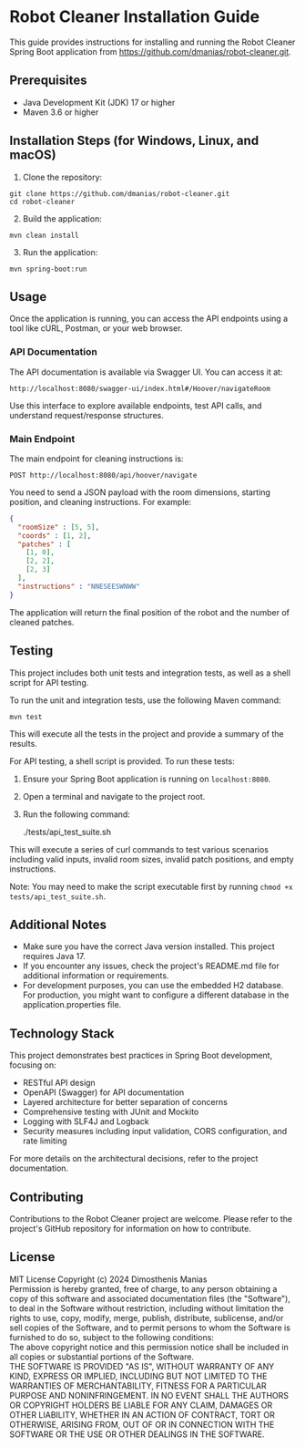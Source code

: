# Robot Cleaner Installation Guide

This guide provides instructions for installing and running the Robot Cleaner Spring Boot application from https://github.com/dmanias/robot-cleaner.git.

## Prerequisites

- Java Development Kit (JDK) 17 or higher
- Maven 3.6 or higher

## Installation Steps (for Windows, Linux, and macOS)

1. Clone the repository:
```
git clone https://github.com/dmanias/robot-cleaner.git
cd robot-cleaner
```

2. Build the application:
```
mvn clean install
```

3. Run the application:
```
mvn spring-boot:run
```

## Usage

Once the application is running, you can access the API endpoints using a tool like cURL, Postman, or your web browser.

### API Documentation

The API documentation is available via Swagger UI. You can access it at:

```
http://localhost:8080/swagger-ui/index.html#/Hoover/navigateRoom
```

Use this interface to explore available endpoints, test API calls, and understand request/response structures.

### Main Endpoint

The main endpoint for cleaning instructions is:

```
POST http://localhost:8080/api/hoover/navigate
```

You need to send a JSON payload with the room dimensions, starting position, and cleaning instructions. For example:

```json
{
  "roomSize" : [5, 5],
  "coords" : [1, 2],
  "patches" : [
    [1, 0],
    [2, 2],
    [2, 3]
  ],
  "instructions" : "NNESEESWNWW"
}
```

The application will return the final position of the robot and the number of cleaned patches.

## Testing

This project includes both unit tests and integration tests, as well as a shell script for API testing.

To run the unit and integration tests, use the following Maven command:

```
mvn test
```
This will execute all the tests in the project and provide a summary of the results.

For API testing, a shell script is provided. To run these tests:

1. Ensure your Spring Boot application is running on `localhost:8080`.
2. Open a terminal and navigate to the project root.
3. Run the following command:

   ./tests/api_test_suite.sh

This will execute a series of curl commands to test various scenarios including valid inputs, invalid room sizes, invalid patch positions, and empty instructions.

Note: You may need to make the script executable first by running `chmod +x tests/api_test_suite.sh`.

## Additional Notes

- Make sure you have the correct Java version installed. This project requires Java 17.
- If you encounter any issues, check the project's README.md file for additional information or requirements.
- For development purposes, you can use the embedded H2 database. For production, you might want to configure a different database in the application.properties file.

## Technology Stack

This project demonstrates best practices in Spring Boot development, focusing on:

- RESTful API design
- OpenAPI (Swagger) for API documentation
- Layered architecture for better separation of concerns
- Comprehensive testing with JUnit and Mockito
- Logging with SLF4J and Logback
- Security measures including input validation, CORS configuration, and rate limiting

For more details on the architectural decisions, refer to the project documentation.

## Contributing

Contributions to the Robot Cleaner project are welcome. Please refer to the project's GitHub repository for information on how to contribute.

## License

MIT License
Copyright (c) 2024 Dimosthenis Manias  
Permission is hereby granted, free of charge, to any person obtaining a copy
of this software and associated documentation files (the "Software"), to deal
in the Software without restriction, including without limitation the rights
to use, copy, modify, merge, publish, distribute, sublicense, and/or sell
copies of the Software, and to permit persons to whom the Software is
furnished to do so, subject to the following conditions:  
The above copyright notice and this permission notice shall be included in all
copies or substantial portions of the Software.  
THE SOFTWARE IS PROVIDED "AS IS", WITHOUT WARRANTY OF ANY KIND, EXPRESS OR
IMPLIED, INCLUDING BUT NOT LIMITED TO THE WARRANTIES OF MERCHANTABILITY,
FITNESS FOR A PARTICULAR PURPOSE AND NONINFRINGEMENT. IN NO EVENT SHALL THE
AUTHORS OR COPYRIGHT HOLDERS BE LIABLE FOR ANY CLAIM, DAMAGES OR OTHER
LIABILITY, WHETHER IN AN ACTION OF CONTRACT, TORT OR OTHERWISE, ARISING FROM,
OUT OF OR IN CONNECTION WITH THE SOFTWARE OR THE USE OR OTHER DEALINGS IN THE
SOFTWARE.